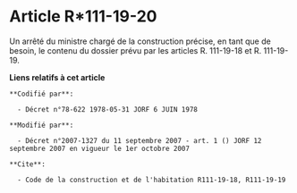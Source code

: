 # Article R*111-19-20

Un arrêté du ministre chargé de la construction précise, en tant que de besoin, le contenu du dossier prévu par les articles
R. 111-19-18 et R. 111-19-19.

**Liens relatifs à cet article**

	**Codifié par**:

	  - Décret n°78-622 1978-05-31 JORF 6 JUIN 1978

	**Modifié par**:

	  - Décret n°2007-1327 du 11 septembre 2007 - art. 1 () JORF 12 septembre 2007 en vigueur le 1er octobre 2007

	**Cite**:

	  - Code de la construction et de l'habitation R111-19-18, R111-19-19
